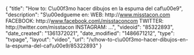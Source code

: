 {
    "title": "How to: C\u00f3mo hacer dibujos en la espuma del caf\u00e9",
    "description": "S\u00edgueme en: WEB: http:\/\/www.misstacon.com FACEBOOK: http:\/\/www.facebook.com\/misstaconcom TWITTER: http:\/\/twitter.com\/misstacon INSTAGRAM: ...",
    "videoid": "85322893",
    "date_created": "1361372021",
    "date_modified": "1486671212",
    "type": "tvpage",
    "layout": "video",
    "url": "\/v\/how-to-c\u00f3mo-hacer-dibujos-en-la-espuma-del-caf\u00e9\/85322893"
}